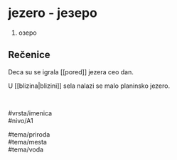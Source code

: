 # jezero - језеро

1. озеро

## Rečenice

Deca su se igrala [[pored]] jezera ceo dan.

U [[blizina|blizini]] sela nalazi se malo planinsko jezero.

<br>

#vrsta/imenica  
#nivo/A1  

#tema/priroda  
#tema/mesta  
#tema/voda  
